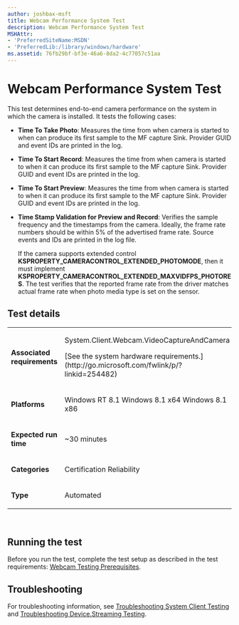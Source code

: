 ```yaml
---
author: joshbax-msft
title: Webcam Performance System Test
description: Webcam Performance System Test
MSHAttr:
- 'PreferredSiteName:MSDN'
- 'PreferredLib:/library/windows/hardware'
ms.assetid: 76fb29bf-bf3e-46a6-8da2-4c77057c51aa
---
```


# Webcam Performance System Test


This test determines end-to-end camera performance on the system in which the camera is installed. It tests the following cases:

-   **Time To Take Photo**: Measures the time from when camera is started to when can produce its first sample to the MF capture Sink. Provider GUID and event IDs are printed in the log.

-   **Time To Start Record**: Measures the time from when camera is started to when it can produce its first sample to the MF capture Sink. Provider GUID and event IDs are printed in the log.

-   **Time To Start Preview**: Measures the time from when camera is started to when it can produce its first sample to the MF capture Sink. Provider GUID and event IDs are printed in the log.

-   **Time Stamp Validation for Preview and Record**: Verifies the sample frequency and the timestamps from the camera. Ideally, the frame rate numbers should be within 5% of the advertised frame rate. Source events and IDs are printed in the log file.

    If the camera supports extended control **KSPROPERTY\_CAMERACONTROL\_EXTENDED\_PHOTOMODE**, then it must implement **KSPROPERTY\_CAMERACONTROL\_EXTENDED\_MAXVIDFPS\_PHOTORES**. The test verifies that the reported frame rate from the driver matches actual frame rate when photo media type is set on the sensor.

## Test details


<table>
<colgroup>
<col width="50%" />
<col width="50%" />
</colgroup>
<tbody>
<tr class="odd">
<td><p><strong>Associated requirements</strong></p></td>
<td><p>System.Client.Webcam.VideoCaptureAndCamera</p>
<p>[See the system hardware requirements.](http://go.microsoft.com/fwlink/p/?linkid=254482)</p></td>
</tr>
<tr class="even">
<td><p><strong>Platforms</strong></p></td>
<td><p>Windows RT 8.1 Windows 8.1 x64 Windows 8.1 x86</p></td>
</tr>
<tr class="odd">
<td><p><strong>Expected run time</strong></p></td>
<td><p>~30 minutes</p></td>
</tr>
<tr class="even">
<td><p><strong>Categories</strong></p></td>
<td><p>Certification Reliability</p></td>
</tr>
<tr class="odd">
<td><p><strong>Type</strong></p></td>
<td><p>Automated</p></td>
</tr>
</tbody>
</table>

 

## Running the test


Before you run the test, complete the test setup as described in the test requirements: [Webcam Testing Prerequisites](webcam-testing-prerequisites.md).

## Troubleshooting


For troubleshooting information, see [Troubleshooting System Client Testing](troubleshooting-system-client-testing.md) and [Troubleshooting Device.Streaming Testing](troubleshooting-devicestreaming-testing.md).

 

 






